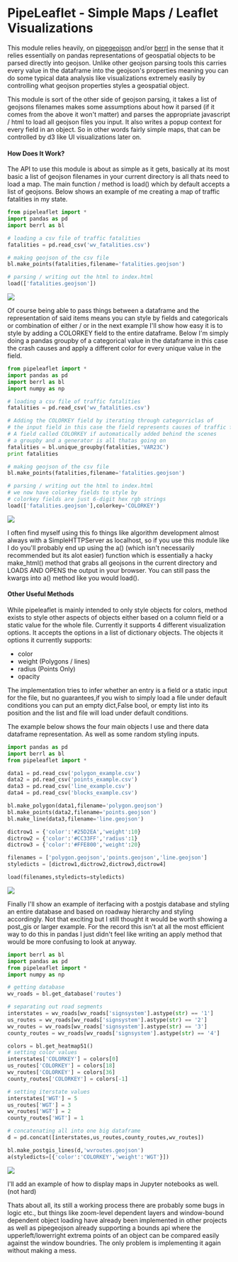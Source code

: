 # PipeLeaflet - Simple Maps / Leaflet Visualizations 

This module relies heavily, on [pipegeojson](https://github.com/murphy214/pipegeojson) and/or [berrl](https://github.com/murphy214/berrl) in the sense that it relies essentially on pandas representations of geospatial objects to be parsed directly into geojson. Unlike other geojson parsing tools this carries every value in the dataframe into the geojson's properties meaning you can do some typical data analysis like visualizations extremely easily by controlling what geojson properties styles a geospatial object. 

This module is sort of the other side of geojson parsing, it takes a list of geojsons filenames makes some assumptions about how it parsed (if it comes from the above it won't matter) and parses the appropriate javascript / html to load all geojson files you input. It also writes a popup context for every field in an object. So in other words fairly simple maps, that can be controlled by d3 like UI visualizations later on. 

#### How Does It Work?
The API to use this module is about as simple as it gets, basically at its most basic a list of geojson filenames in your current directory is all thats need to load a map. The main function / method is load() which by default accepts a list of geojsons. Below shows an example of me creating a map of traffic fatalities in my state. 

```Python
from pipeleaflet import *
import pandas as pd
import berrl as bl

# loading a csv file of traffic fatalities
fatalities = pd.read_csv('wv_fatalities.csv')

# making geojson of the csv file
bl.make_points(fatalities,filename='fatalities.geojson')

# parsing / writing out the html to index.html
load(['fatalities.geojson'])
```

![](https://cloud.githubusercontent.com/assets/10904982/18152204/29826368-6fc2-11e6-9e01-2c3304ad715a.png)

Of course being able to pass things between a dataframe and the representation of said items means you can style by fields and categoricals or combination of either / or in the next example I'll show how easy it is to style by adding a COLORKEY field to the entire dataframe. Below I'm simply doing a pandas groupby of a categorical value in the dataframe in this case the crash causes and apply a different color for every unique value in the field. 

```Python
from pipeleaflet import *
import pandas as pd
import berrl as bl
import numpy as np

# loading a csv file of traffic fatalities
fatalities = pd.read_csv('wv_fatalities.csv')

# Adding the COLORKEY field by iterating through categorriclas of
# the input field in this case the field represents causes of traffic fatalities
# A field called COLORKEY if automatically added behind the scenes
# a groupby and a generator is all thatas going on 
fatalities = bl.unique_groupby(fatalities,'VAR23C')
print fatalities

# making geojson of the csv file
bl.make_points(fatalities,filename='fatalities.geojson')

# parsing / writing out the html to index.html
# we now have colorkey fields to style by 
# colorkey fields are just 6-digit hex rgb strings 
load(['fatalities.geojson'],colorkey='COLORKEY')
```
![](https://cloud.githubusercontent.com/assets/10904982/18152205/298e14f6-6fc2-11e6-9b46-953ceac4cf69.png)

I often find myself using this fo things like algorithm development almost always with a SimpleHTTPServer as localhost, so if you use this module like I do you'll probably end up using the a() (which isn't necessarily recommended but its alot easier) function which is essentially a hacky make_html() method that grabs all geojsons in the current directory and LOADS AND OPENS the output in your browser. You can still pass the kwargs into a() method like you would load().

#### Other Useful Methods 
While pipeleaflet is mainly intended to only style objects for colors, method exists to style other aspects of objects either based on a column field or a static value for the whole file. Currently it supports 4 different visualization options. It accepts the options in a list of dictionary objects.
The objects it options it currently supports:
* color
* weight (Polygons / lines)
* radius (Points Only)
* opacity

The implementation tries to infer whether an entry is a field or a static input for the file, but no guarantees,if you wish to simply load a file under default conditions you can put an empty dict,False bool, or empty list into its position and the list and file will load under default conditions.

The example below shows the four main objects I use and there data dataframe representation. As well as some random styling inputs. 

```Python
import pandas as pd
import berrl as bl
from pipeleaflet import *

data1 = pd.read_csv('polygon_example.csv')
data2 = pd.read_csv('points_example.csv')
data3 = pd.read_csv('line_example.csv')
data4 = pd.read_csv('blocks_example.csv')

bl.make_polygon(data1,filename='polygon.geojson')
bl.make_points(data2,filename='points.geojson')
bl.make_line(data3,filename='line.geojson')

dictrow1 = {'color':'#25D2EA','weight':10}
dictrow2 = {'color':'#CC33FF','radius':1}
dictrow3 = {'color':'#FFE800','weight':20}

filenames = ['polygon.geojson','points.geojson','line.geojson']
styledicts = [dictrow1,dictrow2,dictrow3,dictrow4]

load(filenames,styledicts=styledicts)
```

![](https://cloud.githubusercontent.com/assets/10904982/18152206/29932f7c-6fc2-11e6-972f-1a5f3488913b.png)

Finally I'll show an example of iterfacing with a postgis database and styling an entire database and based on roadway hierarchy and styling accordingly. Not that exciting but I still thought it would be worth showing a post_gis or larger example. For the record this isn't at all the most efficient way to do this in pandas I just didn't feel like writing an apply method that would be more confusing to look at anyway. 

```Python
import berrl as bl
import pandas as pd
from pipeleaflet import *
import numpy as np

# getting database
wv_roads = bl.get_database('routes')

# separating out road segments
interstates = wv_roads[wv_roads['signsystem'].astype(str) == '1']
us_routes = wv_roads[wv_roads['signsystem'].astype(str) == '2']
wv_routes = wv_roads[wv_roads['signsystem'].astype(str) == '3']
county_routes = wv_roads[wv_roads['signsystem'].astype(str) == '4']

colors = bl.get_heatmap51()
# setting color values
interstates['COLORKEY'] = colors[0]
us_routes['COLORKEY'] = colors[18]
wv_routes['COLORKEY'] = colors[36]
county_routes['COLORKEY'] = colors[-1]

# setting iterstate values
interstates['WGT'] = 5
us_routes['WGT'] = 3
wv_routes['WGT'] = 2
county_routes['WGT'] = 1

# concatenating all into one big dataframe
d = pd.concat([interstates,us_routes,county_routes,wv_routes])

bl.make_postgis_lines(d,'wvroutes.geojson')
a(styledicts=[{'color':'COLORKEY','weight':'WGT'}])
```

![](https://cloud.githubusercontent.com/assets/10904982/18152408/98868efa-6fc3-11e6-9750-3a49c40710a7.png)

I'll add an example of how to display maps in Jupyter notebooks as well. (not hard)

Thats about all, its still a working process there are probably some bugs in logic etc., but things like zoom-level dependent layers and window-bound dependent object loading have already been implemented in other projects as well as pipegeojson already supporting a bounds api where the upperleft/lowerright extrema points of an object can be compared easily against the window boundries. The only problem is implementing it again without making a mess.  
